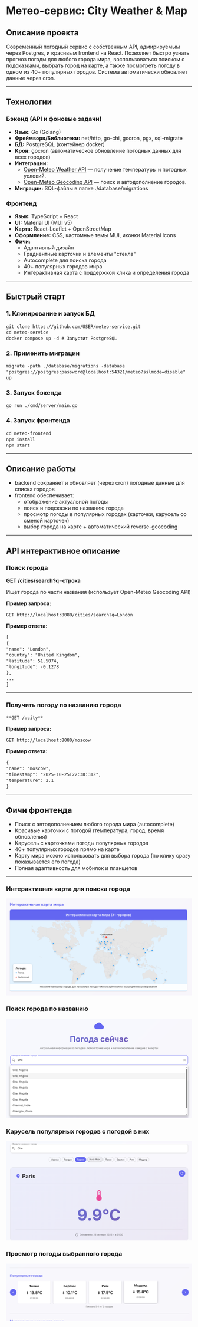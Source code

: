 # Метео-сервис: City Weather & Map

## Описание проекта

Современный погодный сервис с собственным API, адмирируемым через Postgres, и красивым frontend на React. Позволяет быстро узнать прогноз погоды для любого города мира, воспользоваться поиском с подсказками, выбрать город на карте, а также посмотреть погоду в одном из 40+ популярных городов. Система автоматически обновляет данные через cron.

---

## Технологии

### Бэкенд (API и фоновые задачи)

- **Язык:** Go (Golang)
- **Фреймворк/Библиотеки:** net/http, go-chi, gocron, pgx, sql-migrate
- **БД:** PostgreSQL (контейнер docker)
- **Крон:** gocron (автоматическое обновление погодных данных для всех городов)
- **Интеграции:**
  - [Open-Meteo Weather API](https://open-meteo.com/) — получение температуры и погодных условий.
  - [Open-Meteo Geocoding API](https://open-meteo.com/en/docs/geocoding-api) — поиск и автодополнение городов.
- **Миграции:** SQL-файлы в папке ./database/migrations

### Фронтенд

- **Язык:** TypeScript + React
- **UI:** Material UI (MUI v5)
- **Карта:** React-Leaflet + OpenStreetMap
- **Оформление:** CSS, кастомные темы MUI, иконки Material Icons
- **Фичи:**
  - Адаптивный дизайн
  - Градиентные карточки и элементы "стекла"
  - Autocomplete для поиска города
  - 40+ популярных городов мира
  - Интерактивная карта с поддержкой клика и определения города

---

## Быстрый старт

### 1. Клонирование и запуск БД

```
git clone https://github.com/USER/meteo-service.git
cd meteo-service
docker compose up -d # Запустит PostgreSQL
```

### 2. Применить миграции

```
migrate -path ./database/migrations -database "postgres://postgres:password@localhost:54321/meteo?sslmode=disable" up
```


### 3. Запуск бэкенда

```
go run ./cmd/server/main.go
```

### 4. Запуск фронтенда
```
cd meteo-frontend
npm install
npm start
```

---

## Описание работы

- backend сохраняет и обновляет (через cron) погодные данные для списка городов
- frontend обеспечивает:
  - отображение актуальной погоды
  - поиск и подсказки по названию города
  - просмотр погоды в популярных городах (карточки, карусель со сменой карточек)
  - выбор города на карте + автоматический reverse-geocoding

---

## API интерактивное описание

### Поиск города

**GET /cities/search?q=строка**

Ищет города по части названия (использует Open-Meteo Geocoding API)

**Пример запроса:**
```
GET http://localhost:8080/cities/search?q=London
```

**Пример ответа:**
```
[
{
"name": "London",
"country": "United Kingdom",
"latitude": 51.5074,
"longitude": -0.1278
},
...
]
```

---

### Получить погоду по названию города
```
**GET /:city**
```
**Пример запроса:**
```
GET http://localhost:8080/moscow
```

**Пример ответа:**
```
{
"name": "moscow",
"timestamp": "2025-10-25T22:38:31Z",
"temperature": 2.1
}
```
---

## Фичи фронтенда

- Поиск с автодополнением любого города мира (autocomplete)
- Красивые карточки с погодой (температура, город, время обновления)
- Карусель с карточками погоды популярных городов
- 40+ популярных городов прямо на карте
- Карту мира можно использовать для выбора города (по клику сразу показывается его погода)
- Полная адаптивность для мобилок и планшетов

---


### Интерактивная карта для поиска города
![Интерактивная карта для поиска города](./pic1.png)

### Поиск города по названию
![Экран настроек](./pic2.png)

### Карусель популярных городов с погодой в них
![Экран настроек](./pic3.png)

### Просмотр погоды выбранного города
![Экран настроек](./pic4.png)

